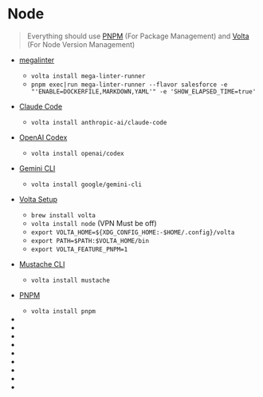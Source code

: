 # Node

> Everything should use [PNPM][2] (For Package Management) and [Volta][3] (For Node Version Management)

- [megalinter][1]
  - `volta install mega-linter-runner`
  - `pnpm exec|run mega-linter-runner --flavor salesforce -e "'ENABLE=DOCKERFILE,MARKDOWN,YAML'" -e 'SHOW_ELAPSED_TIME=true'`
- [Claude Code][4]
  - `volta install anthropic-ai/claude-code`
- [OpenAI Codex][5]
  - `volta install openai/codex`
- [Gemini CLI][6]
  - `volta install google/gemini-cli`
- [Volta Setup][7]
  - `brew install volta`
  - `volta install node` (VPN Must be off)
  - `export VOLTA_HOME=${XDG_CONFIG_HOME:-$HOME/.config}/volta`
  - `export PATH=$PATH:$VOLTA_HOME/bin`
  - `export VOLTA_FEATURE_PNPM=1`
- [Mustache CLI][8]
  - `volta install mustache`
- [PNPM][9]
  - `volta install pnpm`

- [1]: https://megalinter.io/latest/install-locally/ "Megalinter Install"
- [2]: https://pnpm.io/ "PNPM"
- [3]: https://volta.sh/ "Volta"
- [4]: https://docs.anthropic.com/en/docs/claude-code/setup "Claude"
- [5]: https://github.com/openai/codex "OpenAI"
- [6]: https://github.com/google/gemini-cli "Gemini"
- [7]: https://docs.volta.sh/advanced/installers "Installers"
- [8]: https://remarkablemark.org/blog/2021/10/10/mustache-cli/ "Blogpost"
- [9]: https://docs.volta.sh/advanced/pnpm "Volta + PNPM"

